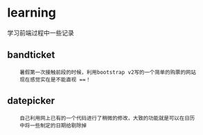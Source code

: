 learning
========

学习前端过程中一些记录

bandticket
------
		暑假第一次接触前段的时候，利用bootstrap v2写的一个简单的购票的网站
		现在感觉实在是不能直视 ==！


datepicker
------
		自己利用网上已有的一个代码进行了稍微的修改，大致的功能就是可以在日历
		中将一些制定的日期给剔除掉